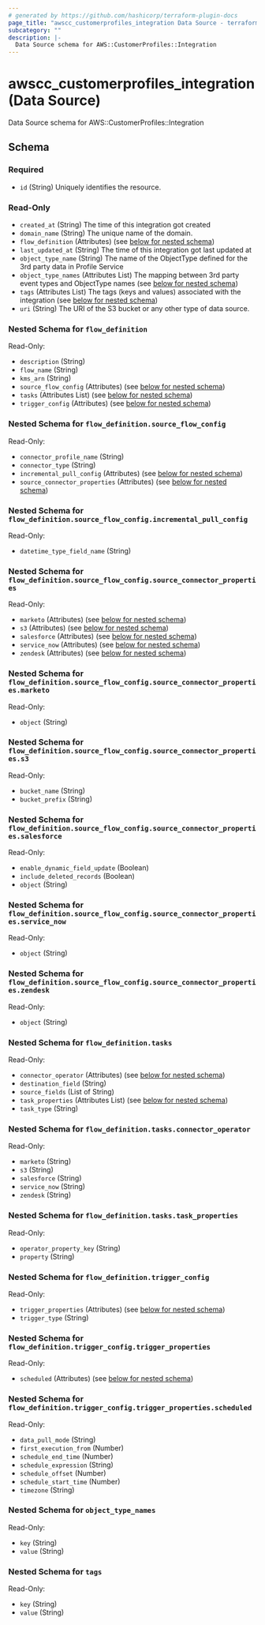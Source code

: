 ```yaml
---
# generated by https://github.com/hashicorp/terraform-plugin-docs
page_title: "awscc_customerprofiles_integration Data Source - terraform-provider-awscc"
subcategory: ""
description: |-
  Data Source schema for AWS::CustomerProfiles::Integration
---
```


# awscc_customerprofiles_integration (Data Source)

Data Source schema for AWS::CustomerProfiles::Integration



<!-- schema generated by tfplugindocs -->
## Schema

### Required

- `id` (String) Uniquely identifies the resource.

### Read-Only

- `created_at` (String) The time of this integration got created
- `domain_name` (String) The unique name of the domain.
- `flow_definition` (Attributes) (see [below for nested schema](#nestedatt--flow_definition))
- `last_updated_at` (String) The time of this integration got last updated at
- `object_type_name` (String) The name of the ObjectType defined for the 3rd party data in Profile Service
- `object_type_names` (Attributes List) The mapping between 3rd party event types and ObjectType names (see [below for nested schema](#nestedatt--object_type_names))
- `tags` (Attributes List) The tags (keys and values) associated with the integration (see [below for nested schema](#nestedatt--tags))
- `uri` (String) The URI of the S3 bucket or any other type of data source.

<a id="nestedatt--flow_definition"></a>
### Nested Schema for `flow_definition`

Read-Only:

- `description` (String)
- `flow_name` (String)
- `kms_arn` (String)
- `source_flow_config` (Attributes) (see [below for nested schema](#nestedatt--flow_definition--source_flow_config))
- `tasks` (Attributes List) (see [below for nested schema](#nestedatt--flow_definition--tasks))
- `trigger_config` (Attributes) (see [below for nested schema](#nestedatt--flow_definition--trigger_config))

<a id="nestedatt--flow_definition--source_flow_config"></a>
### Nested Schema for `flow_definition.source_flow_config`

Read-Only:

- `connector_profile_name` (String)
- `connector_type` (String)
- `incremental_pull_config` (Attributes) (see [below for nested schema](#nestedatt--flow_definition--source_flow_config--incremental_pull_config))
- `source_connector_properties` (Attributes) (see [below for nested schema](#nestedatt--flow_definition--source_flow_config--source_connector_properties))

<a id="nestedatt--flow_definition--source_flow_config--incremental_pull_config"></a>
### Nested Schema for `flow_definition.source_flow_config.incremental_pull_config`

Read-Only:

- `datetime_type_field_name` (String)


<a id="nestedatt--flow_definition--source_flow_config--source_connector_properties"></a>
### Nested Schema for `flow_definition.source_flow_config.source_connector_properties`

Read-Only:

- `marketo` (Attributes) (see [below for nested schema](#nestedatt--flow_definition--source_flow_config--source_connector_properties--marketo))
- `s3` (Attributes) (see [below for nested schema](#nestedatt--flow_definition--source_flow_config--source_connector_properties--s3))
- `salesforce` (Attributes) (see [below for nested schema](#nestedatt--flow_definition--source_flow_config--source_connector_properties--salesforce))
- `service_now` (Attributes) (see [below for nested schema](#nestedatt--flow_definition--source_flow_config--source_connector_properties--service_now))
- `zendesk` (Attributes) (see [below for nested schema](#nestedatt--flow_definition--source_flow_config--source_connector_properties--zendesk))

<a id="nestedatt--flow_definition--source_flow_config--source_connector_properties--marketo"></a>
### Nested Schema for `flow_definition.source_flow_config.source_connector_properties.marketo`

Read-Only:

- `object` (String)


<a id="nestedatt--flow_definition--source_flow_config--source_connector_properties--s3"></a>
### Nested Schema for `flow_definition.source_flow_config.source_connector_properties.s3`

Read-Only:

- `bucket_name` (String)
- `bucket_prefix` (String)


<a id="nestedatt--flow_definition--source_flow_config--source_connector_properties--salesforce"></a>
### Nested Schema for `flow_definition.source_flow_config.source_connector_properties.salesforce`

Read-Only:

- `enable_dynamic_field_update` (Boolean)
- `include_deleted_records` (Boolean)
- `object` (String)


<a id="nestedatt--flow_definition--source_flow_config--source_connector_properties--service_now"></a>
### Nested Schema for `flow_definition.source_flow_config.source_connector_properties.service_now`

Read-Only:

- `object` (String)


<a id="nestedatt--flow_definition--source_flow_config--source_connector_properties--zendesk"></a>
### Nested Schema for `flow_definition.source_flow_config.source_connector_properties.zendesk`

Read-Only:

- `object` (String)




<a id="nestedatt--flow_definition--tasks"></a>
### Nested Schema for `flow_definition.tasks`

Read-Only:

- `connector_operator` (Attributes) (see [below for nested schema](#nestedatt--flow_definition--tasks--connector_operator))
- `destination_field` (String)
- `source_fields` (List of String)
- `task_properties` (Attributes List) (see [below for nested schema](#nestedatt--flow_definition--tasks--task_properties))
- `task_type` (String)

<a id="nestedatt--flow_definition--tasks--connector_operator"></a>
### Nested Schema for `flow_definition.tasks.connector_operator`

Read-Only:

- `marketo` (String)
- `s3` (String)
- `salesforce` (String)
- `service_now` (String)
- `zendesk` (String)


<a id="nestedatt--flow_definition--tasks--task_properties"></a>
### Nested Schema for `flow_definition.tasks.task_properties`

Read-Only:

- `operator_property_key` (String)
- `property` (String)



<a id="nestedatt--flow_definition--trigger_config"></a>
### Nested Schema for `flow_definition.trigger_config`

Read-Only:

- `trigger_properties` (Attributes) (see [below for nested schema](#nestedatt--flow_definition--trigger_config--trigger_properties))
- `trigger_type` (String)

<a id="nestedatt--flow_definition--trigger_config--trigger_properties"></a>
### Nested Schema for `flow_definition.trigger_config.trigger_properties`

Read-Only:

- `scheduled` (Attributes) (see [below for nested schema](#nestedatt--flow_definition--trigger_config--trigger_properties--scheduled))

<a id="nestedatt--flow_definition--trigger_config--trigger_properties--scheduled"></a>
### Nested Schema for `flow_definition.trigger_config.trigger_properties.scheduled`

Read-Only:

- `data_pull_mode` (String)
- `first_execution_from` (Number)
- `schedule_end_time` (Number)
- `schedule_expression` (String)
- `schedule_offset` (Number)
- `schedule_start_time` (Number)
- `timezone` (String)





<a id="nestedatt--object_type_names"></a>
### Nested Schema for `object_type_names`

Read-Only:

- `key` (String)
- `value` (String)


<a id="nestedatt--tags"></a>
### Nested Schema for `tags`

Read-Only:

- `key` (String)
- `value` (String)

